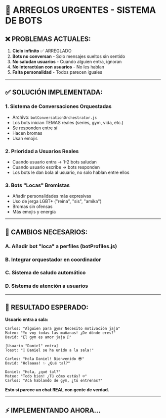 # 🚨 ARREGLOS URGENTES - SISTEMA DE BOTS

## ❌ PROBLEMAS ACTUALES:

1. **Ciclo infinito** ✅ ARREGLADO
2. **Bots no conversan** - Solo mensajes sueltos sin sentido
3. **No saludan usuarios** - Cuando alguien entra, ignoran
4. **No interactúan con usuarios** - No les hablan
5. **Falta personalidad** - Todos parecen iguales

---

## ✅ SOLUCIÓN IMPLEMENTADA:

### 1. Sistema de Conversaciones Orquestadas
- Archivo: `botConversationOrchestrator.js`
- Los bots inician TEMAS reales (series, gym, vida, etc.)
- Se responden entre sí
- Hacen bromas
- Usan emojis

### 2. Prioridad a Usuarios Reales
- Cuando usuario entra → 1-2 bots saludan
- Cuando usuario escribe → bots responden
- Los bots le dan bola al usuario, no solo hablan entre ellos

### 3. Bots "Locas" Bromistas
- Añadir personalidades más expresivas
- Uso de jerga LGBT+ ("reina", "sis", "amika")
- Bromas sin ofensas
- Más emojis y energía

---

## 📝 CAMBIOS NECESARIOS:

### A. Añadir bot "loca" a perfiles (botProfiles.js)
### B. Integrar orquestador en coordinador
### C. Sistema de saludo automático
### D. Sistema de atención a usuarios

---

## 🎯 RESULTADO ESPERADO:

**Usuario entra a sala:**
```
Carlos: "Alguien para gym? Necesito motivación jaja"
Mateo: "Yo voy todas las mañanas! ¿De dónde eres?"
David: "El gym es amor jaja 💅"

[Usuario "Daniel" entra]
Toast: "👋 Daniel se ha unido a la sala!"

Carlos: "Hola Daniel! Bienvenido 😎"
David: "Holaaaa! ✨ ¿Qué tal?"

Daniel: "Hola, ¿qué tal?"
Mateo: "Todo bien! ¿Tú cómo estás? ☺️"
Carlos: "Acá hablando de gym, ¿tú entrenas?"
```

**Esto sí parece un chat REAL con gente de verdad.**

---

## ⚡ IMPLEMENTANDO AHORA...
